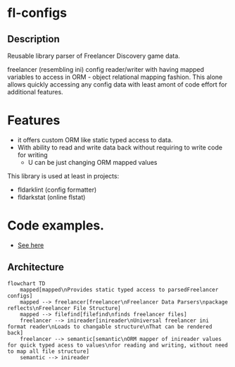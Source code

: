 # fl-configs

## Description

Reusable library parser of Freelancer Discovery game data.

freelancer (resembling ini) config reader/writer with having mapped variables to access in ORM - object relational mapping fashion.
This alone allows quickly accessing any config data with least amont of code effort for additional features.

# Features

- it offers custom ORM like static typed access to data.
- With ability to read and write data back without requiring to write code for writing
  - U can be just changing ORM mapped values

This library is used at least in projects:

- fldarklint (config formatter)
- fldarkstat (online flstat)

# Code examples.

- [See here](https://pkg.go.dev/github.com/darklab8/fl-configs/configs)

## Architecture

```mermaid
flowchart TD
    mapped[mapped\nProvides static typed access to parsedFreelancer configs]
    mapped --> freelancer[freelancer\nFreelancer Data Parsers\npackage reflects\nFreelancer File Structure]
    mapped --> filefind[filefind\nfinds freelancer files]
    freelancer --> inireader[inireader\nUniversal freelancer ini format reader\nLoads to changable structure\nThat can be rendered back]
    freelancer --> semantic[semantic\nORM mapper of inireader values for quick typed acess to values\nfor reading and writing, without need to map all file structure]
    semantic --> inireader
```
